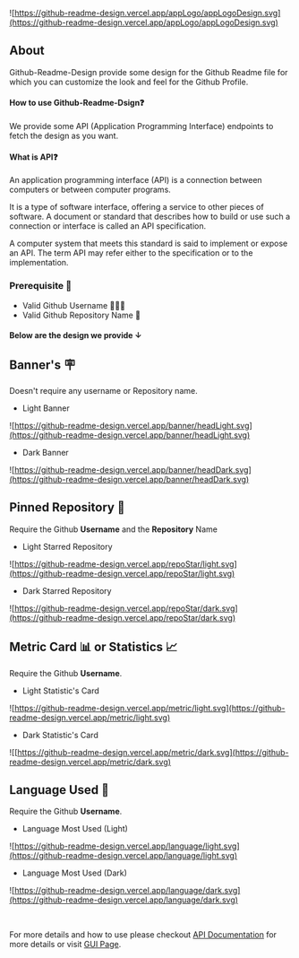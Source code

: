 ![https://github-readme-design.vercel.app/appLogo/appLogoDesign.svg](https://github-readme-design.vercel.app/appLogo/appLogoDesign.svg)

## About

Github-Readme-Design provide some design for the Github Readme file for which you can customize the look and feel for the Github Profile.

#### How to use Github-Readme-Dsign❓

We provide some API (Application Programming Interface) endpoints to fetch the design as you want.

#### What is API❓

An application programming interface (API) is a connection between computers or between computer programs.

It is a type of software interface, offering a service to other pieces of software. A document or standard that describes how to build or use such a connection or interface is called an API specification.

A computer system that meets this standard is said to implement or expose an API. The term API may refer either to the specification or to the implementation.

### Prerequisite 🚀

- Valid Github Username 👨🏻‍💻
- Valid Github Repository Name 📕

#### Below are the design we provide ↓

## Banner's 🪧

Doesn't require any username or Repository name.

- Light Banner

![https://github-readme-design.vercel.app/banner/headLight.svg](https://github-readme-design.vercel.app/banner/headLight.svg)

- Dark Banner

![https://github-readme-design.vercel.app/banner/headDark.svg](https://github-readme-design.vercel.app/banner/headDark.svg)

## Pinned Repository 📕

Require the Github **Username** and the **Repository** Name

- Light Starred Repository

![https://github-readme-design.vercel.app/repoStar/light.svg](https://github-readme-design.vercel.app/repoStar/light.svg)

- Dark Starred Repository

![https://github-readme-design.vercel.app/repoStar/dark.svg](https://github-readme-design.vercel.app/repoStar/dark.svg)

## Metric Card 📊 or Statistics 📈

Require the Github **Username**.

- Light Statistic's Card

![https://github-readme-design.vercel.app/metric/light.svg](https://github-readme-design.vercel.app/metric/light.svg)

- Dark Statistic's Card

![[https://github-readme-design.vercel.app/metric/dark.svg](https://github-readme-design.vercel.app/metric/dark.svg)

## Language Used 🔡

Require the Github **Username**.

- Language Most Used (Light)

![https://github-readme-design.vercel.app/language/light.svg](https://github-readme-design.vercel.app/language/light.svg)

- Language Most Used (Dark)

![https://github-readme-design.vercel.app/language/dark.svg](https://github-readme-design.vercel.app/language/dark.svg)

<br/>

For more details and how to use please checkout [API Documentation](https://github-readme-design.vercel.app/api) for more details or visit [GUI Page](https://github-readme-design.vercel.app/).
